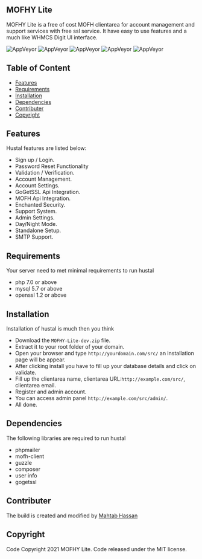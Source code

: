 ## MOFHY Lite
MOFHY Lite is a free of cost MOFH clientarea for account management and support services with free ssl service. It have easy to use features and a much like WHMCS Digit UI interface. 

![AppVeyor](https://img.shields.io/badge/Licence-MIT-lightgrey)
![AppVeyor](https://img.shields.io/badge/Version-v1.1.0-lightgrey)
![AppVeyor](https://img.shields.io/badge/Build-passed-lightgreen)
![AppVeyor](https://img.shields.io/badge/Dependencies-php-lightgrey)
![AppVeyor](https://img.shields.io/badge/Interface-Digit-lightgrey)

## Table of Content 
- [Features](#features)
- [Requirements](#requirements) 
- [Installation](#installation)
- [Dependencies](#dependencies)
- [Contributer](#contributer)
- [Copyright](#copyright)

## Features
Hustal features are listed below:
- Sign up / Login. 
- Password Reset Functionality
- Validation / Verification. 
- Account Management. 
- Account Settings. 
- GoGetSSL Api Integration. 
- MOFH Api Integration. 
- Enchanted Security. 
- Support System. 
- Admin Settings. 
- Day/Night Mode. 
- Standalone Setup. 
- SMTP Support. 

## Requirements
Your server need to met minimal requirements to run hustal
- php 7.0 or above
- mysql 5.7 or above
- openssl 1.2 or above 

## Installation 
Installation of hustal is much then you think 
- Download the ```MOFHY-Lite-dev.zip``` file. 
- Extract it to your root folder of your domain. 
- Open your browser and type ```http://yourdomain.com/src/``` an installation page will be appear. 
- After clicking install you have to fill up your database details and click on validate. 
- Fill up the clientarea name, clientarea URL:```http://example.com/src/```, clientarea email. 
- Register and admin account. 
- You can access admin panel ```http://example.com/src/admin/```. 
- All done. 

## Dependencies
The following libraries are required to run hustal
- phpmailer
- mofh-client
- guzzle
- composer
- user info
- gogetssl

## Contributer
The build is created and modified by [Mahtab Hassan](https://github.com/mahtab2003)
## Copyright
Code Copyright 2021 MOFHY Lite. Code released under the MIT license.

